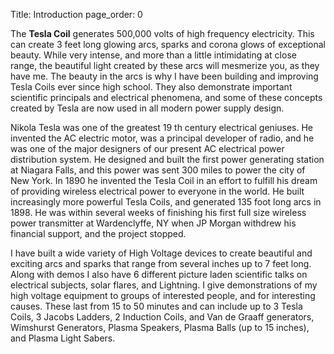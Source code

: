 Title: Introduction
page_order: 0


The **Tesla Coil** generates 500,000 volts of high frequency electricity. This can
create 3 feet long glowing arcs, sparks and corona glows of exceptional beauty. While
very intense, and more than a little intimidating at close range, the beautiful light created by
these arcs will mesmerize you, as they have me. The beauty in the arcs is why I have been
building and improving Tesla Coils ever since high school. They also demonstrate important
scientific principals and electrical phenomena, and some of these concepts created by Tesla are
now used in all modern power supply design.

Nikola Tesla was one of the greatest 19 th century electrical geniuses. He invented the AC electric
motor, was a principal developer of radio, and he was one of the major designers of our present
AC electrical power distribution system. He designed and built the first power generating station
at Niagara Falls, and this power was sent 300 miles to power the city of New York. In 1890 he
invented the Tesla Coil in an effort to fulfill his dream of providing wireless electrical power to
everyone in the world. He built increasingly more powerful Tesla Coils, and generated 135 foot
long arcs in 1898. He was within several weeks of finishing his first full size wireless power
transmitter at Wardenclyffe, NY when JP Morgan withdrew his financial support, and the project
stopped.

I have built a wide variety of High Voltage devices to create beautiful and exciting arcs and
sparks that range from several inches up to 7 feet long. Along with demos I also have 6 different
picture laden scientific talks on electrical subjects, solar flares, and Lightning. I give
demonstrations of my high voltage equipment to groups of interested people, and for interesting
causes. These last from 15 to 50 minutes and can include up to 3 Tesla Coils, 3 Jacobs Ladders, 2
Induction Coils, and Van de Graaff generators, Wimshurst Generators, Plasma Speakers, Plasma
Balls (up to 15 inches), and Plasma Light Sabers.